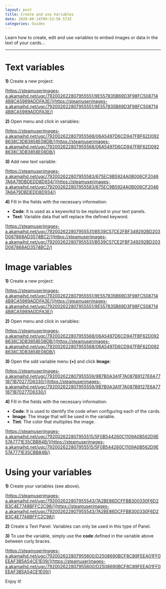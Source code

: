 ```yaml
---
layout: post
title: Create and use Variables
date: 2020-09-14T09:53:50.573Z
categories: Guides
---
```



Learn how to create, edit and use variables to embed images or data in the text of your cards...

---

# Text variables

**1)** Create a new project:

[https://steamuserimages-a.akamaihd.net/ugc/792002622807955551/9E557835B69D3F98FC5087144B8CA5989ADDFA3E/](https://steamuserimages-a.akamaihd.net/ugc/792002622807955551/9E557835B69D3F98FC5087144B8CA5989ADDFA3E/)

**2)** Open menu and click in variables:

[https://steamuserimages-a.akamaihd.net/ugc/792002622807955568/06A5497D6CD947FBF62D0928638C3DB3858E08DB/](https://steamuserimages-a.akamaihd.net/ugc/792002622807955568/06A5497D6CD947FBF62D0928638C3DB3858E08DB/)

**3)** Add new text variable:

[https://steamuserimages-a.akamaihd.net/ugc/792002622807955583/675EC9B5924A0B006CF20467A6A79DBDEDD8D934/](https://steamuserimages-a.akamaihd.net/ugc/792002622807955583/675EC9B5924A0B006CF20467A6A79DBDEDD8D934/)

**4)** Fill in the fields with the necessary information:

- **Code**: It is used as a keyworkd to be replaced in your text panels.
- **Text**: Variable data that will replace the defined keyword.

[https://steamuserimages-a.akamaihd.net/ugc/792002622807955531/B539C57CE2FBF349292BD203D067868AD3574BC2/](https://steamuserimages-a.akamaihd.net/ugc/792002622807955531/B539C57CE2FBF349292BD203D067868AD3574BC2/)

# Image variables

**1)** Create a new project:

[https://steamuserimages-a.akamaihd.net/ugc/792002622807955551/9E557835B69D3F98FC5087144B8CA5989ADDFA3E/](https://steamuserimages-a.akamaihd.net/ugc/792002622807955551/9E557835B69D3F98FC5087144B8CA5989ADDFA3E/)

**2)** Open menu and click in variables:

[https://steamuserimages-a.akamaihd.net/ugc/792002622807955568/06A5497D6CD947FBF62D0928638C3DB3858E08DB/](https://steamuserimages-a.akamaihd.net/ugc/792002622807955568/06A5497D6CD947FBF62D0928638C3DB3858E08DB/)

**3)** Open the sdd variable menu **(+)** and click **Image**:

[https://steamuserimages-a.akamaihd.net/ugc/792002622807955559/9B7B0A3A1F7A087B9127E6A771871B70277D6330/](https://steamuserimages-a.akamaihd.net/ugc/792002622807955559/9B7B0A3A1F7A087B9127E6A771871B70277D6330/)

**4)** Fill in the fields with the necessary information:

- **Code**: It is used to identify the code when configuring each of the cards.
- **Image**: The image that will be used in the variable.
- **Tint**: The color that multiplies the image.

[https://steamuserimages-a.akamaihd.net/ugc/792002622807955515/5F0B544260C1109A0B562D9E57A7771E35CBB84B/](https://steamuserimages-a.akamaihd.net/ugc/792002622807955515/5F0B544260C1109A0B562D9E57A7771E35CBB84B/)

# Using your variables

**1)** Create your variables (see above).

[https://steamuserimages-a.akamaihd.net/ugc/792002622807955543/7A2BE86DCFFBB300330F6D2B3C4E7748BFFC2C98/](https://steamuserimages-a.akamaihd.net/ugc/792002622807955543/7A2BE86DCFFBB300330F6D2B3C4E7748BFFC2C98/)

**2)** Create a Text Panel. Variables can only be used in this type of Panel.

**3)** To use the variable, simply use the **code** defined in the variable above between curly braces.

[https://steamuserimages-a.akamaihd.net/ugc/792002622807955600/D2508690BCF8C89FEEA01FF0EEAF3B5A54CE1E09/](https://steamuserimages-a.akamaihd.net/ugc/792002622807955600/D2508690BCF8C89FEEA01FF0EEAF3B5A54CE1E09/)

Enjoy it!